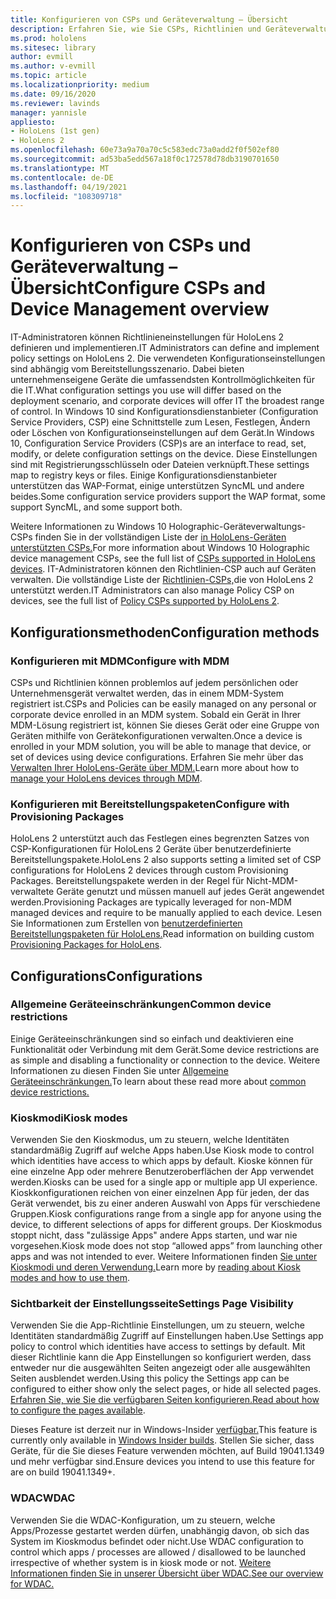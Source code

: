 ```yaml
---
title: Konfigurieren von CSPs und Geräteverwaltung – Übersicht
description: Erfahren Sie, wie Sie CSPs, Richtlinien und Geräteverwaltung mithilfe von Mobilen Geräteverwaltung und Bereitstellungspaketen konfigurieren.
ms.prod: hololens
ms.sitesec: library
author: evmill
ms.author: v-evmill
ms.topic: article
ms.localizationpriority: medium
ms.date: 09/16/2020
ms.reviewer: lavinds
manager: yannisle
appliesto:
- HoloLens (1st gen)
- HoloLens 2
ms.openlocfilehash: 60e73a9a70a70c5c583edc73a0add2f0f502ef80
ms.sourcegitcommit: ad53ba5edd567a18f0c172578d78db3190701650
ms.translationtype: MT
ms.contentlocale: de-DE
ms.lasthandoff: 04/19/2021
ms.locfileid: "108309718"
---
```

# <a name="configure-csps-and-device-management-overview"></a><span data-ttu-id="3f642-103">Konfigurieren von CSPs und Geräteverwaltung – Übersicht</span><span class="sxs-lookup"><span data-stu-id="3f642-103">Configure CSPs and Device Management overview</span></span>

<span data-ttu-id="3f642-104">IT-Administratoren können Richtlinieneinstellungen für HoloLens 2 definieren und implementieren.</span><span class="sxs-lookup"><span data-stu-id="3f642-104">IT Administrators can define and implement policy settings on HoloLens 2.</span></span> <span data-ttu-id="3f642-105">Die verwendeten Konfigurationseinstellungen sind abhängig vom Bereitstellungsszenario. Dabei bieten unternehmenseigene Geräte die umfassendsten Kontrollmöglichkeiten für die IT.</span><span class="sxs-lookup"><span data-stu-id="3f642-105">What configuration settings you use will differ based on the deployment scenario, and corporate devices will offer IT the broadest range of control.</span></span> <span data-ttu-id="3f642-106">In Windows 10 sind Konfigurationsdienstanbieter (Configuration Service Providers, CSP) eine Schnittstelle zum Lesen, Festlegen, Ändern oder Löschen von Konfigurationseinstellungen auf dem Gerät.</span><span class="sxs-lookup"><span data-stu-id="3f642-106">In Windows 10, Configuration Service Providers (CSP)s are an interface to read, set, modify, or delete configuration settings on the device.</span></span> <span data-ttu-id="3f642-107">Diese Einstellungen sind mit Registrierungsschlüsseln oder Dateien verknüpft.</span><span class="sxs-lookup"><span data-stu-id="3f642-107">These settings map to registry keys or files.</span></span> <span data-ttu-id="3f642-108">Einige Konfigurationsdienstanbieter unterstützen das WAP-Format, einige unterstützen SyncML und andere beides.</span><span class="sxs-lookup"><span data-stu-id="3f642-108">Some configuration service providers support the WAP format, some support SyncML, and some support both.</span></span>

<span data-ttu-id="3f642-109">Weitere Informationen zu Windows 10 Holographic-Geräteverwaltungs-CSPs finden Sie in der vollständigen Liste der [in HoloLens-Geräten unterstützten CSPs.](https://docs.microsoft.com/windows/client-management/mdm/configuration-service-provider-reference#hololens)</span><span class="sxs-lookup"><span data-stu-id="3f642-109">For more information about Windows 10 Holographic device management CSPs, see the full list of [CSPs supported in HoloLens devices](https://docs.microsoft.com/windows/client-management/mdm/configuration-service-provider-reference#hololens).</span></span>
<span data-ttu-id="3f642-110">IT-Administratoren können den Richtlinien-CSP auch auf Geräten verwalten. Die vollständige Liste der [Richtlinien-CSPs,](https://docs.microsoft.com/windows/client-management/mdm/policy-csps-supported-by-hololens2)die von HoloLens 2 unterstützt werden.</span><span class="sxs-lookup"><span data-stu-id="3f642-110">IT Administrators can also manage Policy CSP on devices, see the full list of [Policy CSPs supported by HoloLens 2](https://docs.microsoft.com/windows/client-management/mdm/policy-csps-supported-by-hololens2).</span></span>

## <a name="configuration-methods"></a><span data-ttu-id="3f642-111">Konfigurationsmethoden</span><span class="sxs-lookup"><span data-stu-id="3f642-111">Configuration methods</span></span>

### <a name="configure-with-mdm"></a><span data-ttu-id="3f642-112">Konfigurieren mit MDM</span><span class="sxs-lookup"><span data-stu-id="3f642-112">Configure with MDM</span></span>

<span data-ttu-id="3f642-113">CSPs und Richtlinien können problemlos auf jedem persönlichen oder Unternehmensgerät verwaltet werden, das in einem MDM-System registriert ist.</span><span class="sxs-lookup"><span data-stu-id="3f642-113">CSPs and Policies can be easily managed on any personal or corporate device enrolled in an MDM system.</span></span> <span data-ttu-id="3f642-114">Sobald ein Gerät in Ihrer MDM-Lösung registriert ist, können Sie dieses Gerät oder eine Gruppe von Geräten mithilfe von Gerätekonfigurationen verwalten.</span><span class="sxs-lookup"><span data-stu-id="3f642-114">Once a device is enrolled in your MDM solution, you will be able to manage that device, or set of devices using device configurations.</span></span> <span data-ttu-id="3f642-115">Erfahren Sie mehr über das [Verwalten Ihrer HoloLens-Geräte über MDM.](hololens-mdm-configure.md)</span><span class="sxs-lookup"><span data-stu-id="3f642-115">Learn more about how to [manage your HoloLens devices through MDM](hololens-mdm-configure.md).</span></span>

### <a name="configure-with-provisioning-packages"></a><span data-ttu-id="3f642-116">Konfigurieren mit Bereitstellungspaketen</span><span class="sxs-lookup"><span data-stu-id="3f642-116">Configure with Provisioning Packages</span></span>

<span data-ttu-id="3f642-117">HoloLens 2 unterstützt auch das Festlegen eines begrenzten Satzes von CSP-Konfigurationen für HoloLens 2 Geräte über benutzerdefinierte Bereitstellungspakete.</span><span class="sxs-lookup"><span data-stu-id="3f642-117">HoloLens 2 also supports setting a limited set of CSP configurations for HoloLens 2 devices through custom Provisioning Packages.</span></span> <span data-ttu-id="3f642-118">Bereitstellungspakete werden in der Regel für Nicht-MDM-verwaltete Geräte genutzt und müssen manuell auf jedes Gerät angewendet werden.</span><span class="sxs-lookup"><span data-stu-id="3f642-118">Provisioning Packages are typically leveraged for non-MDM managed devices and require to be manually applied to each device.</span></span> <span data-ttu-id="3f642-119">Lesen Sie Informationen zum Erstellen von [benutzerdefinierten Bereitstellungspaketen für HoloLens.](https://docs.microsoft.com/hololens/hololens-provisioning)</span><span class="sxs-lookup"><span data-stu-id="3f642-119">Read information on building custom [Provisioning Packages for HoloLens](https://docs.microsoft.com/hololens/hololens-provisioning).</span></span>

## <a name="configurations"></a><span data-ttu-id="3f642-120">Configurations</span><span class="sxs-lookup"><span data-stu-id="3f642-120">Configurations</span></span>

### <a name="common-device-restrictions"></a><span data-ttu-id="3f642-121">Allgemeine Geräteeinschränkungen</span><span class="sxs-lookup"><span data-stu-id="3f642-121">Common device restrictions</span></span>

<span data-ttu-id="3f642-122">Einige Geräteeinschränkungen sind so einfach und deaktivieren eine Funktionalität oder Verbindung mit dem Gerät.</span><span class="sxs-lookup"><span data-stu-id="3f642-122">Some device restrictions are as simple and disabling a functionality or connection to the device.</span></span> <span data-ttu-id="3f642-123">Weitere Informationen zu diesen Finden Sie unter [Allgemeine Geräteeinschränkungen.](hololens-common-device-restrictions.md)</span><span class="sxs-lookup"><span data-stu-id="3f642-123">To learn about these read more about [common device restrictions.](hololens-common-device-restrictions.md)</span></span>

### <a name="kiosk-modes"></a><span data-ttu-id="3f642-124">Kioskmodi</span><span class="sxs-lookup"><span data-stu-id="3f642-124">Kiosk modes</span></span>

<span data-ttu-id="3f642-125">Verwenden Sie den Kioskmodus, um zu steuern, welche Identitäten standardmäßig Zugriff auf welche Apps haben.</span><span class="sxs-lookup"><span data-stu-id="3f642-125">Use Kiosk mode to control which identities have access to which apps by default.</span></span> <span data-ttu-id="3f642-126">Kioske können für eine einzelne App oder mehrere Benutzeroberflächen der App verwendet werden.</span><span class="sxs-lookup"><span data-stu-id="3f642-126">Kiosks can be used for a single app or multiple app UI experience.</span></span> <span data-ttu-id="3f642-127">Kioskkonfigurationen reichen von einer einzelnen App für jeden, der das Gerät verwendet, bis zu einer anderen Auswahl von Apps für verschiedene Gruppen.</span><span class="sxs-lookup"><span data-stu-id="3f642-127">Kiosk configurations range from a single app for anyone using the device, to different selections of apps for different groups.</span></span> <span data-ttu-id="3f642-128">Der Kioskmodus stoppt nicht, dass "zulässige Apps" andere Apps starten, und war nie vorgesehen.</span><span class="sxs-lookup"><span data-stu-id="3f642-128">Kiosk mode does not stop “allowed apps” from launching other apps and was not intended to ever.</span></span> <span data-ttu-id="3f642-129">Weitere Informationen finden [Sie unter Kioskmodi und deren Verwendung.](hololens-kiosk.md)</span><span class="sxs-lookup"><span data-stu-id="3f642-129">Learn more by [reading about Kiosk modes and how to use them](hololens-kiosk.md).</span></span>

### <a name="settings-page-visibility"></a><span data-ttu-id="3f642-130">Sichtbarkeit der Einstellungsseite</span><span class="sxs-lookup"><span data-stu-id="3f642-130">Settings Page Visibility</span></span>

<span data-ttu-id="3f642-131">Verwenden Sie die App-Richtlinie Einstellungen, um zu steuern, welche Identitäten standardmäßig Zugriff auf Einstellungen haben.</span><span class="sxs-lookup"><span data-stu-id="3f642-131">Use Settings app policy to control which identities have access to settings by default.</span></span> <span data-ttu-id="3f642-132">Mit dieser Richtlinie kann die App Einstellungen so konfiguriert werden, dass entweder nur die ausgewählten Seiten angezeigt oder alle ausgewählten Seiten ausblendet werden.</span><span class="sxs-lookup"><span data-stu-id="3f642-132">Using this policy the Settings app can be configured to either show only the select pages, or hide all selected pages.</span></span> <span data-ttu-id="3f642-133">[Erfahren Sie, wie Sie die verfügbaren Seiten konfigurieren.](settings-uri-list.md)</span><span class="sxs-lookup"><span data-stu-id="3f642-133">[Read about how to configure the pages available](settings-uri-list.md).</span></span>

<span data-ttu-id="3f642-134">Dieses Feature ist derzeit nur in Windows-Insider [verfügbar.](hololens-insider.md)</span><span class="sxs-lookup"><span data-stu-id="3f642-134">This feature is currently only available in [Windows Insider builds](hololens-insider.md).</span></span> <span data-ttu-id="3f642-135">Stellen Sie sicher, dass Geräte, für die Sie dieses Feature verwenden möchten, auf Build 19041.1349 und mehr verfügbar sind.</span><span class="sxs-lookup"><span data-stu-id="3f642-135">Ensure devices you intend to use this feature for are on build 19041.1349+.</span></span>

### <a name="wdac"></a><span data-ttu-id="3f642-136">WDAC</span><span class="sxs-lookup"><span data-stu-id="3f642-136">WDAC</span></span>

<span data-ttu-id="3f642-137">Verwenden Sie die WDAC-Konfiguration, um zu steuern, welche Apps/Prozesse gestartet werden dürfen, unabhängig davon, ob sich das System im Kioskmodus befindet oder nicht.</span><span class="sxs-lookup"><span data-stu-id="3f642-137">Use WDAC configuration to control which apps / processes are allowed / disallowed to be launched irrespective of whether system is in kiosk mode or not.</span></span>
[<span data-ttu-id="3f642-138">Weitere Informationen finden Sie in unserer Übersicht über WDAC.</span><span class="sxs-lookup"><span data-stu-id="3f642-138">See our overview for WDAC.</span></span>](windows-defender-application-control-wdac.md)
